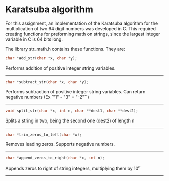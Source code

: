 # Karatsuba algorithm

For this assignment, an implementation of the Karatsuba algorithm for the multiplication of two 64 digit numbers was developed in C. This required creating functions for preforming math on strings, since the largest integer variable in C is 64 bits long.

The library str_math.h contains these functions. They are:

```c
char *add_str(char *x, char *y);
```
Performs addition of positive integer string variables.

---

```c
char *subtract_str(char *x, char *y);
```
Performs subtraction of positive integer string variables. Can return negative numbers (Ex `"1" - "3" = "-2"``)

---


```c
void split_str(char *x, int n, char **dest1, char **dest2);
```
Splits a string in two, being the second one (dest2) of length n

---


```c
char *trim_zeros_to_left(char *x);
```
Removes leading zeros. Supports negative numbers.

---


```c
char *append_zeros_to_right(char *x, int n);
```
Appends zeros to right of string integers, multiplying them by $10^n$

---
